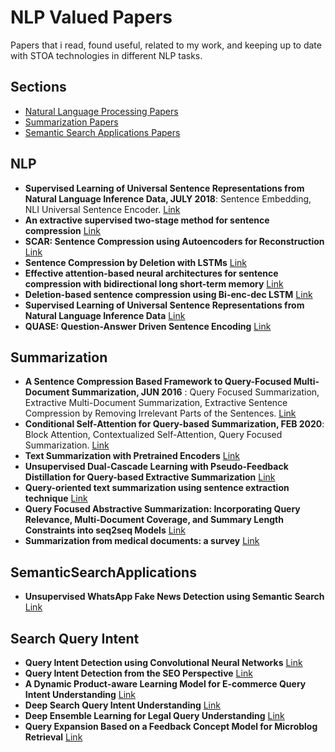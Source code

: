 # NLP Valued Papers
Papers that i read, found useful, related to my work, and keeping up to date with STOA technologies in different NLP tasks.

## Sections
- [Natural Language Processing Papers](#NLP)
- [Summarization Papers](#Summarization)
- [Semantic Search Applications Papers](#SemanticSearchApplications)

## NLP
- **Supervised Learning of Universal Sentence Representations from Natural Language Inference Data, JULY 2018**: Sentence Embedding, NLI Universal Sentence Encoder. [Link](https://arxiv.org/pdf/1705.02364.pdf)
- **An extractive supervised two-stage method for sentence compression** [Link](https://www.aclweb.org/anthology/N10-1131.pdf)
- **SCAR: Sentence Compression using Autoencoders for Reconstruction** [Link](https://www.aclweb.org/anthology/2020.acl-srw.13/)
- **Sentence Compression by Deletion with LSTMs** [Link](https://www.aclweb.org/anthology/D15-1042.pdf)
- **Effective attention-based neural architectures for sentence compression with bidirectional long short-term memory** [Link](https://dl.acm.org/doi/abs/10.1145/3011077.3011111)
- **Deletion-based sentence compression using Bi-enc-dec LSTM** [Link](https://www.researchgate.net/publication/319186302_Deletion-based_sentence_compression_using_Bi-enc-dec_LSTM)
- **Supervised Learning of Universal Sentence Representations from Natural Language Inference Data** [Link](https://arxiv.org/pdf/1705.02364.pdf)
- **QUASE: Question-Answer Driven Sentence Encoding** [Link](https://hornhehhf.github.io/hangfenghe/papers/ACL_QuASE_final.pdf)

## Summarization
- **A Sentence Compression Based Framework to Query-Focused Multi-Document Summarization, JUN 2016** : Query Focused Summarization, Extractive Multi-Document Summarization, Extractive Sentence Compression by Removing Irrelevant Parts of the Sentences. [Link](https://arxiv.org/abs/1606.07548)
- **Conditional Self-Attention for Query-based Summarization, FEB 2020**: Block Attention, Contextualized Self-Attention, Query Focused Summarization. [Link](https://arxiv.org/abs/2002.07338)
- **Text Summarization with Pretrained Encoders** [Link](https://www.aclweb.org/anthology/D19-1387.pdf)
- **Unsupervised Dual-Cascade Learning with Pseudo-Feedback Distillation for Query-based Extractive Summarization** [Link](https://arxiv.org/pdf/1811.00436.pdf)
- **Query-oriented text summarization using sentence extraction technique** [Link](https://ieeexplore.ieee.org/abstract/document/8387248)
- **Query Focused Abstractive Summarization: Incorporating Query Relevance, Multi-Document Coverage, and Summary Length Constraints into seq2seq Models** [Link](https://arxiv.org/abs/1801.07704)
- **Summarization from medical documents: a survey** [Link](https://arxiv.org/pdf/cs/0504061.pdf)

## SemanticSearchApplications
- **Unsupervised WhatsApp Fake News Detection using Semantic Search** [Link](https://ieeexplore.ieee.org/abstract/document/9120902)

## Search Query Intent
- **Query Intent Detection using Convolutional Neural Networks** [Link](http://people.cs.pitt.edu/~hashemi/papers/QRUMS2016_HBHashemi.pdf)
- **Query Intent Detection from the SEO Perspective** [Link](https://link.springer.com/chapter/10.1007/978-3-030-54623-6_5)
- **A Dynamic Product-aware Learning Model for E-commerce Query Intent Understanding** [Link](https://dl.acm.org/doi/abs/10.1145/3357384.3358055)
- **Deep Search Query Intent Understanding** [Link](https://arxiv.org/pdf/2008.06759.pdf)
- **Deep Ensemble Learning for Legal Query Understanding** [Link](http://ceur-ws.org/Vol-2482/paper30.pdf)
- **Query Expansion Based on a Feedback Concept Model for Microblog Retrieval** [Link](http://papers.www2017.com.au.s3.amazonaws.com/proceedings/p559.pdf)


